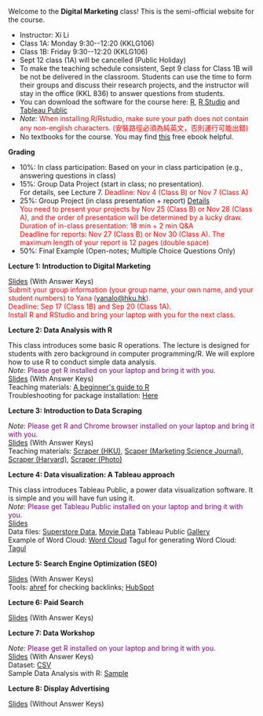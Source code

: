 Welcome to the **Digital Marketing** class! This is the semi-official website for the course.

- Instructor: Xi Li
- Class 1A: Monday 9:30--12:20 (KKLG106) 
- Class 1B: Friday 9:30--12:20 (KKLG106) 
- Sept 12 class (1A) will be cancelled (Public Holiday)
- To make the teaching schedule consistent, Sept 9 class for Class 1B will be not be delivered in the classroom. Students can use the time to form their groups and discuss their research projects, and the instructor will stay in the office (KKL 836) to answer questions from students.    
- You can download the software for the course here: [R](https://cloud.r-project.org/), [R Studio](https://www.rstudio.com/products/rstudio/download/#download) and [Tableau Public](https://www.tableau.com/products/public/download) 
- *Note:* <span style="color:red">When installing R/Rstudio, make sure your path does not contain any non-english characters. (安裝路徑必須為純英文，否則運行可能出錯) </span>     
- No textbooks for the course. You may find [this](http://www.redandyellow.co.za/wp-content/uploads/2021/11/RedYellow_eMarketing_Textbook_6thEdition.pdf) free ebook helpful.

**Grading**     

- 10%: In class participation: Based on your in class participation (e.g., answering questions in class)    
- 15%: Group Data Project (start in class; no presentation).     
For details, see Lecture 7. <span style="color:red">Deadline: Nov 4 (Class B) or Nov 7 (Class A)</span>          
- 25%: Group Project (in class presentation + report) [Details](https://ximarketing.github.io/class/DM/6c8b8d614dbc9ef7495e200548cdc4116f7e4d4e/project)         
<span style="color:red">You need to present your projects by Nov 25 (Class B) or Nov 28 (Class A), and the order of presentation will be determined by a lucky draw.</span>        
<span style="color:red">Duration of in-class presentation: 18 min + 2 min Q&A </span>     
<span style="color:red">Deadline for reports: Nov 27 (Class B) or Nov 30 (Class A). The maximum length of your report is 12 pages (double space)</span>         
- 50%: Final Example (Open-notes; Multiple Choice Questions Only)     

**Lecture 1: Introduction to Digital Marketing**

[Slides](https://ximarketing.github.io/class/DM/6c8b8d614dbc9ef7495e200548cdc4116f7e4d4e/1post.pdf) (With Answer Keys)     
<span style="color:red">Submit your group information (your group name, your own name, and your student numbers) to Yana (yanalo@hku.hk).</span>     
<span style="color:red">Deadline: Sep 17 (Class 1B) and Sep 20 (Class 1A).</span>     
<span style="color:red">Install R and RStudio and bring your laptop with you for the next class.</span>      

**Lecture 2: Data Analysis with R**     

This class introduces some basic R operations. The lecture is designed for students with zero background in computer programming/R. We will explore how to use R to conduct simple data analysis.    
*Note:* <span style="color:purple">Please get R installed on your laptop and bring it with you. </span>       
[Slides](https://ximarketing.github.io/class/DM/6c8b8d614dbc9ef7495e200548cdc4116f7e4d4e/R.pdf) (With Answer Keys)     
Teaching materials: [A beginner's guide to R](https://ximarketing.github.io/class/R_basics.html)    
Troubleshooting for package installation: [Here](https://ximarketing.github.io/class/package.html)         

**Lecture 3: Introduction to Data Scraping**   

*Note:* <span style="color:purple">Please get R and Chrome browser installed on your laptop and bring it with you. </span>       
[Slides](https://ximarketing.github.io/class/DM/6c8b8d614dbc9ef7495e200548cdc4116f7e4d4e/webscraping.pdf) (With Answer Keys)       
Teaching materials: [Scraper (HKU)](https://ximarketing.github.io/class/ABOM/HKU-Scraper.html), [Scaper (Marketing Science Journal)](https://ximarketing.github.io/class/ABOM/MKTSCI-Scraper.html), [Scraper (Harvard)](https://ximarketing.github.io/class/ABOM/scrape-Harvard.html), 
[Scraper (Photo)](https://ximarketing.github.io/class/ABOM/HKU-Photo-Scraper.html)        

**Lecture 4: Data visualization: A Tableau approach**    

This class introduces Tableau Public, a power data visualization software. It is simple and you will have fun using it.    
*Note:* <span style="color:purple">Please get Tableau Public installed on your laptop and bring it with you. </span>       
[Slides](https://ximarketing.github.io/class/DM/6c8b8d614dbc9ef7495e200548cdc4116f7e4d4e/Tableau.pdf)    
Data files: [Superstore Data](https://ximarketing.github.io/class/Superstore_Data.xls), [Movie Data](https://ximarketing.github.io/class/Mojo_budget_data.xlsx)
Tableau Public [Gallery](https://public.tableau.com/en-gb/gallery/?tab=viz-of-the-day&type=viz-of-the-day)    
Example of Word Cloud: [Word Cloud](https://ximarketing.github.io/class/DM/Treemap.pdf)    Tagul for generating Word Cloud: [Tagul](https://wordart.com/)    

**Lecture 5: Search Engine Optimization (SEO)**


[Slides](https://ximarketing.github.io/class/DM/6c8b8d614dbc9ef7495e200548cdc4116f7e4d4e/SEO.pdf) (With Answer Keys)        
Tools: [ahref](https://ahrefs.com/backlink-checker) for checking backlinks; [HubSpot](https://website.grader.com/)     

**Lecture 6: Paid Search** 
  
[Slides](https://ximarketing.github.io/class/DM/6c8b8d614dbc9ef7495e200548cdc4116f7e4d4e/PPC.pdf) (With Answer Keys)      

**Lecture 7: Data Workshop**     

*Note:* <span style="color:purple">Please get R installed on your laptop and bring it with you. </span>      
[Slides](https://ximarketing.github.io/class/DM/6c8b8d614dbc9ef7495e200548cdc4116f7e4d4e/Kick.pdf) (With Answer Keys)          
Dataset: [CSV](https://ximarketing.github.io/class/Kickstarter-Project.csv)    
Sample Data Analysis with R: [Sample](https://ximarketing.github.io/class/Kickstarter-Project.html)     

**Lecture 8: Display Advertising**     

[Slides](https://ximarketing.github.io/class/DM/6c8b8d614dbc9ef7495e200548cdc4116f7e4d4e/Displaypre.pdf) (Without Answer Keys)          

